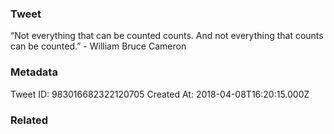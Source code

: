 ### Tweet
“Not everything that can be counted counts. And not everything that counts can be counted.”   - William Bruce Cameron

### Metadata
Tweet ID: 983016682322120705
Created At: 2018-04-08T16:20:15.000Z

### Related

